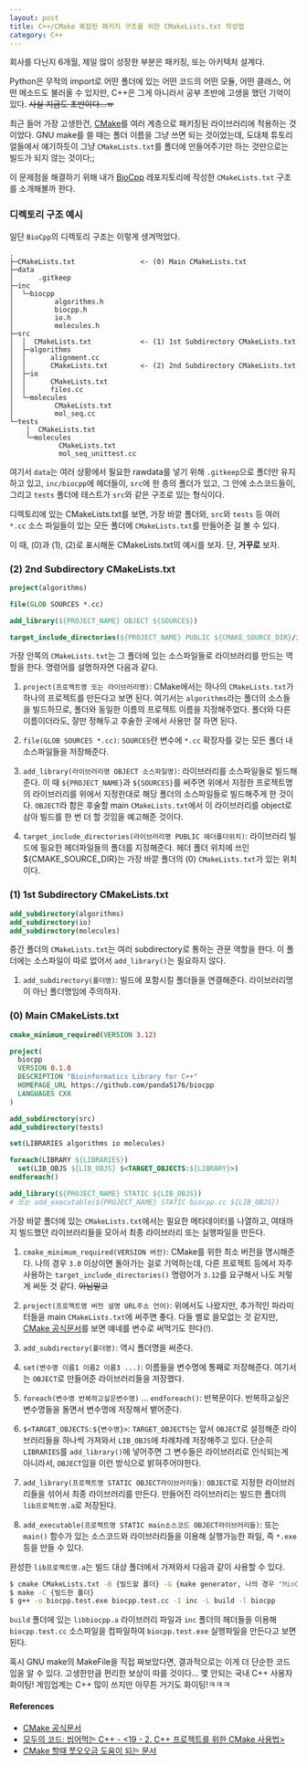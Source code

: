 ```yaml
---
layout: post
title: C++/CMake 복잡한 패키지 구조를 위한 CMakeLists.txt 작성법
category: C++
---
```


회사를 다닌지 6개월, 제일 많이 성장한 부분은 패키징, 또는 아키텍처 설계다.

Python은 무적의 import로 어떤 폴더에 있는 어떤 코드의 어떤 모듈, 어떤 클래스, 어떤 메소드도 불러올 수 있지만, C++은 그게 아니라서 공부 초반에 고생을 했던 기억이 있다. ~~사실 지금도 초반이다...ㅠ~~

최근 들어 가장 고생한건, [CMake](https://cmake.org/)를 여러 계층으로 패키징된 라이브러리에 적용하는 것이었다. GNU make를 쓸 때는 폴더 이름을 그냥 쓰면 되는 것이었는데, 도대체 튜토리얼들에서 얘기하듯이 그냥 `CMakeLists.txt`를 폴더에 만들어주기만 하는 것만으로는 빌드가 되지 않는 것이다;;

이 문제점을 해결하기 위해 내가 [BioCpp](https://github.com/panda5176/biocp) 레포지토리에 작성한 `CMakeLists.txt` 구조를 소개해볼까 한다.

<!--description-->

### 디렉토리 구조 예시

일단 `BioCpp`의 디렉토리 구조는 이렇게 생겨먹었다.

```tree
.
├─CMakeLists.txt                <- (0) Main CMakeLists.txt
├─data
│      .gitkeep
├─inc
│  └─biocpp
│          algorithms.h
│          biocpp.h
│          io.h
│          molecules.h
├─src
│  │  CMakeLists.txt            <- (1) 1st Subdirectory CMakeLists.txt
│  ├─algorithms
│  │      alignment.cc
│  │      CMakeLists.txt        <- (2) 2nd Subdirectory CMakeLists.txt
│  ├─io
│  │      CMakeLists.txt
│  │      files.cc
│  └─molecules
│          CMakeLists.txt
│          mol_seq.cc
└─tests
    │  CMakeLists.txt
    └─molecules
            CMakeLists.txt
            mol_seq_unittest.cc
```

여기서 `data`는 여러 상황에서 필요한 rawdata를 넣기 위해 `.gitkeep`으로 폴더만 유지하고 있고, `inc/biocpp`에 헤더들이, `src`에 한 층의 폴더가 있고, 그 안에 소스코드들이, 그리고 `tests` 폴더에 테스트가 `src`와 같은 구조로 있는 형식이다.

디렉토리에 있는 CMakeLists.txt를 보면, 가장 바깥 폴더와, `src`와 `tests` 등 여러 `*.cc` 소스 파일들이 있는 모든 폴더에 `CMakeLists.txt`를 만들어준 걸 볼 수 있다.

이 때, (0)과 (1), (2)로 표시해둔 CMakeLists.txt의 예시를 보자. 단, **거꾸로** 보자.

### (2) 2nd Subdirectory CMakeLists.txt

```cmake
project(algorithms)

file(GLOB SOURCES *.cc)

add_library(${PROJECT_NAME} OBJECT ${SOURCES})

target_include_directories(${PROJECT_NAME} PUBLIC ${CMAKE_SOURCE_DIR}/inc)
```

가장 안쪽의 `CMakeLists.txt`는 그 폴더에 있는 소스파일들로 라이브러리를 만드는 역할을 한다. 명령어를 설명하자면 다음과 같다.

1. `project(프로젝트명 또는 라이브러리명)`: CMake에서는 하나의 `CMakeLists.txt`가 하나의 프로젝트를 만든다고 보면 된다. 여기서는 `algorithms`라는 폴더의 소스들을 빌드하므로, 폴더와 동일한 이름의 프로젝트 이름을 지정해주었다. 폴더와 다른 이름이더라도, 잘만 정해두고 후술한 곳에서 사용만 잘 하면 된다.

2. `file(GLOB SOURCES *.cc)`: `SOURCES`란 변수에 `*.cc` 확장자를 갖는 모든 폴더 내 소스파일들을 저장해준다.

3. `add_library(라이브러리명 OBJECT 소스파일명)`: 라이브러리를 소스파일들로 빌드해준다. 이 때 `${PROJECT_NAME}`과 `${SOURCES}`를 써주면 위에서 지정한 프로젝트명의 라이브러리를 위에서 지정한대로 해당 폴더의 소스파일들로 빌드해주게 한 것이다. `OBJECT`라 함은 후술할 main `CMakeLists.txt`에서 이 라이브러리를 object로 삼아 빌드를 한 번 더 할 것임을 예고해준 것이다.

4. `target_include_directories(라이브러리명 PUBLIC 헤더폴더위치)`: 라이브러리 빌드에 필요한 헤더파일들의 폴더를 지정해준다. 헤더 폴더 위치에 쓰인 ${CMAKE_SOURCE_DIR}는 가장 바깥 폴더의 (0) `CMakeLists.txt`가 있는 위치이다.

### (1) 1st Subdirectory CMakeLists.txt

```cmake
add_subdirectory(algorithms)
add_subdirectory(io)
add_subdirectory(molecules)
```

중간 폴더의 `CMakeLists.txt`는 여러 subdirectory로 통하는 관문 역할을 한다. 이 폴더에는 소스파일이 따로 없어서 `add_library()`는 필요하지 않다.

1. `add_subdirectory(폴더명)`: 빌드에 포함시킬 폴더들을 연결해준다. 라이브러리명이 아닌 폴더명임에 주의하자.

### (0) Main CMakeLists.txt

```cmake
cmake_minimum_required(VERSION 3.12)

project(
  biocpp
  VERSION 0.1.0
  DESCRIPTION "Bioinformatics Library for C++"
  HOMEPAGE_URL https://github.com/panda5176/biocpp
  LANGUAGES CXX
)

add_subdirectory(src)
add_subdirectory(tests)

set(LIBRARIES algorithms io molecules)

foreach(LIBRARY ${LIBRARIES})
  set(LIB_OBJS ${LIB_OBJS} $<TARGET_OBJECTS:${LIBRARY}>)
endforeach()

add_library(${PROJECT_NAME} STATIC ${LIB_OBJS})
# 또는 add_executable(${PROJECT_NAME} STATIC biocpp.cc ${LIB_OBJS})
```

가장 바깥 폴더에 있는 `CMakeLists.txt`에서는 필요한 메타데이터를 나열하고, 여태까지 빌드했던 라이브러리들을 모아서 최종 라이브러리 또는 실행파일을 만든다.

1. `cmake_minimum_required(VERSION 버전)`: CMake를 위한 최소 버전을 명시해준다. 나의 경우 `3.0` 이상이면 돌아가는 걸로 기억하는데, 다른 프로젝트 등에서 자주 사용하는 `target_include_directories()` 명령어가 `3.12`를 요구해서 나도 저렇게 써둔 것 같다. ~~아님말고~~

2. `project(프로젝트명 버전 설명 URL주소 언어)`: 위에서도 나왔지만, 추가적인 파라미터들을 main `CMakeLists.txt`에 써주면 좋다. 다들 별로 쓸모없는 것 같지만, [CMake 공식문서](https://cmake.org/cmake/help/latest/variable/CMAKE_PROJECT_HOMEPAGE_URL.html)를 보면 얘네를 변수로 써먹기도 한다(!).

3. `add_subdirectory(폴더명)`: 역시 폴더명을 써준다.

4. `set(변수명 이름1 이름2 이름3 ...)`: 이름들을 변수명에 통째로 저장해준다. 여기서는 `OBJECT`로 만들어준 라이브러리들을 저장했다.

5. `foreach(변수명 반복하고싶은변수명)` ... `endforeach()`: 반복문이다. 반복하고싶은 변수명들을 돌면서 변수명에 저장해서 뱉어준다.

6. `$<TARGET_OBJECTS:${변수명}>`: `TARGET_OBJECTS`는 앞서 `OBJECT`로 설정해준 라이브러리들을 하나씩 가져와서 `LIB_OBJS`에 차례차례 저장해주고 있다. 단순히 `LIBRARIES`를 `add_library()`에 넣어주면 그 변수들은 라이브러리로 인식되는게 아니라서, `OBJECT`임을 이런 방식으로 밝혀주어야한다.

7. `add_library(프로젝트명 STATIC OBJECT라이브러리들)`: `OBJECT`로 지정한 라이브러리들을 섞어서 최종 라이브러리를 만든다. 만들어진 라이브러리는 빌드한 폴더의 `lib프로젝트명.a`로 저장된다.

8. `add_executable(프로젝트명 STATIC main소스코드 OBJECT라이브러리들)`: 또는 `main()` 함수가 있는 소스코드와 라이브러리들을 이용해 실행가능한 파일, 즉 `*.exe` 등을 만들 수 있다.

완성한 `lib프로젝트명.a`는 빌드 대상 폴더에서 가져와서 다음과 같이 사용할 수 있다.

```bash
$ cmake CMakeLists.txt -B {빌드할 폴더} -G {make generator, 나의 경우 "MinGW Makefiles"}
$ make -C {빌드한 폴더}
$ g++ -o biocpp.test.exe biocpp.test.cc -I inc -L build -l biocpp
```

`build` 폴더에 있는 `libbiocpp.a` 라이브러리 파일과 `inc` 폴더의 헤더들을 이용해 `biocpp.test.cc` 소스파일을 컴파일하여 `biocpp.test.exe` 실행파일을 만든다고 보면 된다.

혹시 GNU make의 MakeFile을 직접 짜보았다면, 결과적으로는 이게 더 단순한 코드임을 알 수 있다. 고생한만큼 편리한 보상이 따를 것이다... 몇 안되는 국내 C++ 사용자 화이팅! 게임업계는 C++ 많이 쓰지만 아무튼 거기도 화이팅!ㅋㅋㅋ

#### References
- [CMake 공식문서](https://cmake.org/cmake/help/latest/index.html)
- [모두의 코드: 씹어먹는 C++ - <19 - 2. C++ 프로젝트를 위한 CMake 사용법>](https://modoocode.com/332)
- [CMake 할때 쪼오오금 도움이 되는 문서](https://gist.github.com/luncliff/6e2d4eb7ca29a0afd5b592f72b80cb5c)